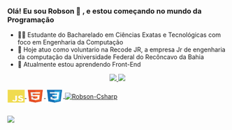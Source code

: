 ### Olá! Eu sou Robson 👋 , e estou começando no mundo da Programação


- 👨‍🎓 Estudante do Bacharelado em Ciências Exatas e Tecnológicas com foco em Engenharia da Computação
- 🔭 Hoje atuo como voluntario na Recode JR, a empresa Jr de engenharia da computação da Universidade Federal do Recôncavo da Bahia
- 🌱 Atualmente estou aprendendo Front-End


<div align="center">
  <a href="https://github.com/Robson-Santos24">
  <img height="180em" src="https://github-readme-stats.vercel.app/api?username=Robson-Santos24&show_icons=true&theme=dracula&include_all_commits=true&count_private=true"/>
  <img height="180em" src="https://github-readme-stats.vercel.app/api/top-langs/?username=Robson-Santos24&layout=compact&langs_count=7&theme=dracula"/>
</div>


<div style="display: inline_block"><br>
  <img align="center" alt="Robson-Js" height="30" width="40" src="https://raw.githubusercontent.com/devicons/devicon/master/icons/javascript/javascript-plain.svg">
  <img align="center" alt="Robson-HTML" height="30" width="40" src="https://raw.githubusercontent.com/devicons/devicon/master/icons/html5/html5-original.svg">
  <img align="center" alt="Robson-CSS" height="30" width="40" src="https://raw.githubusercontent.com/devicons/devicon/master/icons/css3/css3-original.svg">
  <img align="center" alt="Robson-Csharp" height="30" width="40"src="https://cdn.jsdelivr.net/gh/devicons/devicon/icons/c/c-original.svg" />

##
</div>
  
<a href="https://www.linkedin.com/in/robson-dos-santos-73626b256" target="_blank"><img src="https://img.shields.io/badge/-LinkedIn-%230077B5?style=for-the-badge&logo=linkedin&logoColor=white" target="_blank"></a> 

